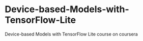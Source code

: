 # Device-based-Models-with-TensorFlow-Lite
Device-based Models with TensorFlow Lite course on coursera
